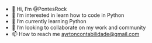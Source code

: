 - 👋 Hi, I’m @PontesRock
- 👀 I’m interested in learn how to code in Python
- 🌱 I’m currently learning Python
- 💞️ I’m looking to collaborate on my work and community
- 📫 How to reach me ayrtoncontabilidade@gmail.com

<!---
PontesRock/PontesRock is a ✨ special ✨ repository because its `README.md` (this file) appears on your GitHub profile.
You can click the Preview link to take a look at your changes.
--->
